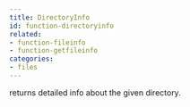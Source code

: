 ```yaml
---
title: DirectoryInfo
id: function-directoryinfo
related:
- function-fileinfo
- function-getfileinfo
categories:
- files
---
```


returns detailed info about the given directory.
